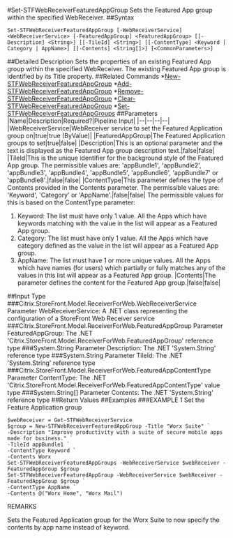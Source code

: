 #Set-STFWebReceiverFeaturedAppGroup
Sets the Featured App group within the specified WebReceiver.
##Syntax
```Set-STFWebReceiverFeaturedAppGroup [-WebReceiverService] <WebReceiverService> [-FeaturedAppGroup] <FeaturedAppGroup> [[-Description] <String>] [[-TileId] <String>] [[-ContentType] <Keyword | Category | AppName>] [[-Contents] <String[]>] [<CommonParameters>]
```
##Detailed Description
Sets the properties of an existing Featured App group within the specified WebReceiver.
The existing Featured App group is identified by its Title property.
##Related Commands
*[New-STFWebReceiverFeaturedAppGroup](New-STFWebReceiverFeaturedAppGroup)
*[Add-STFWebReceiverFeaturedAppGroup](Add-STFWebReceiverFeaturedAppGroup)
*[Remove-STFWebReceiverFeaturedAppGroup](Remove-STFWebReceiverFeaturedAppGroup)
*[Clear-STFWebReceiverFeaturedAppGroup](Clear-STFWebReceiverFeaturedAppGroup)
*[Set-STFWebReceiverFeaturedAppGroups](Set-STFWebReceiverFeaturedAppGroups)
##Parameters
|Name|Description|Required?|Pipeline Input||--|--|--|--||WebReceiverService|WebReceiver service to set the Featured Application group on|true|true (ByValue)||FeaturedAppGroup|The Featured Application groups to set|true|false||Description|This is an optional parameter and the text is displayed as the Featured App group description text.|false|false||TileId|This is the unique identifier for the background style of the Featured App group. The permissible values are: 'appBundle1', 'appBundle2', 'appBundle3', 'appBundle4', 'appBundle5', 'appBundle6', 'appBundle7' or 'appBundle8'.|false|false||ContentType|This parameter defines the type of Contents provided in the Contents parameter. The permissible values are: 'Keyword', 'Category' or 'AppName'.|false|false|The permissible values for this is based on the ContentType parameter:
1. Keyword: The list must have only 1 value. All the Apps which have keywords matching with the value in the list will appear as a Featured App group.
2. Category: The list must have only 1 value. All the Apps which have category defined as the value in the list will appear as a Featured App group.
3. AppName: The list must have 1 or more unique values. All the Apps which have names (for users) which partially or fully matches any of the values in this list will appear as a Featured App group.
|Contents|The parameter defines the content for the Featured App group.|false|false|##Input Type
###Citrix.StoreFront.Model.ReceiverForWeb.WebReceiverService
Parameter WebReceiverService: A .NET class representing the configuration of a StoreFront Web Receiver service
###Citrix.StoreFront.Model.ReceiverForWeb.FeaturedAppGroup
Parameter FeaturedAppGroup: The .NET 'Citrix.StoreFront.Model.ReceiverForWeb.FeaturedAppGroup' reference type
###System.String
Parameter Description: The .NET 'System.String' reference type
###System.String
Parameter TileId: The .NET 'System.String' reference type
###Citrix.StoreFront.Model.ReceiverForWeb.FeaturedAppContentType
Parameter ContentType: The .NET 'Citrix.StoreFront.Model.ReceiverForWeb.FeaturedAppContentType' value type
###System.String[]
Parameter Contents: The .NET 'System.String' reference type
##Return Values
##Examples
###EXAMPLE 1 Set the Feature Application group
```$webReceiver = Get-STFWebReceiverService
$group = New-STFWebReceiverFeaturedAppGroup -Title "Worx Suite" `
-Description "Improve productivity with a suite of secure mobile apps made for business." `
-TileId appBundle1 `
-ContentType Keyword `
-Contents Worx
Set-STFWebReceiverFeaturedAppGroups -WebReceiverService $webReceiver -FeaturedAppGroup $group
Set-STFWebReceiverFeaturedAppGroup -WebReceiverService $webReceiver -FeaturedAppGroup $group `
-ContentType AppName `
-Contents @("Worx Home", "Worx Mail")
```
REMARKS

Sets the Featured Application group for the Worx Suite to now specify the contents by app name instead of keyword.
